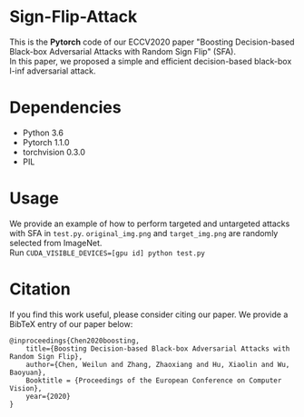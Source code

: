 # Sign-Flip-Attack
This is the **Pytorch** code of our ECCV2020 paper "Boosting Decision-based Black-box Adversarial Attacks with Random Sign Flip" (SFA). <br>
In this paper, we proposed a simple and efficient decision-based black-box l-inf adversarial attack.

# Dependencies
* Python 3.6
* Pytorch 1.1.0
* torchvision 0.3.0
* PIL

# Usage
We provide an example of how to perform targeted and untargeted attacks with SFA in `test.py`. `original_img.png` and `target_img.png` are randomly selected from ImageNet. <br>
Run ```CUDA_VISIBLE_DEVICES=[gpu id] python test.py```

# Citation
If you find this work useful, please consider citing our paper. We provide a BibTeX entry of our paper below:

```
@inproceedings{Chen2020boosting,
    title={Boosting Decision-based Black-box Adversarial Attacks with Random Sign Flip},
    author={Chen, Weilun and Zhang, Zhaoxiang and Hu, Xiaolin and Wu, Baoyuan},
    Booktitle = {Proceedings of the European Conference on Computer Vision},
    year={2020}
}
```
